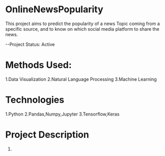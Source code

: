 # OnlineNewsPopularity
This project aims to predict the popularity of a news Topic coming from a specific source, and to know on which social media platform to share the news.

--Project Status: Active

# Methods Used:
1.Data Visualization
2.Natural Language Processing
3.Machine Learning

# Technologies
1.Python
2.Pandas,Numpy,Jupyter
3.Tensorflow,Keras

# Project Description
1.

